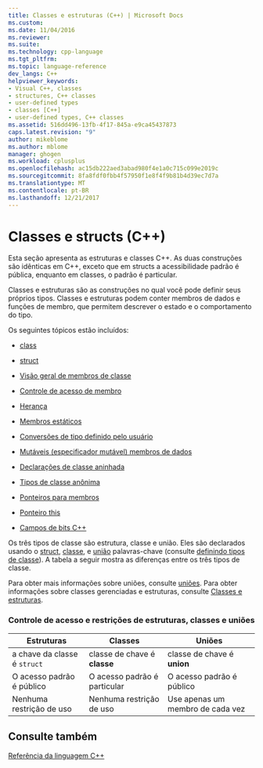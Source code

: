 ```yaml
---
title: Classes e estruturas (C++) | Microsoft Docs
ms.custom: 
ms.date: 11/04/2016
ms.reviewer: 
ms.suite: 
ms.technology: cpp-language
ms.tgt_pltfrm: 
ms.topic: language-reference
dev_langs: C++
helpviewer_keywords:
- Visual C++, classes
- structures, C++ classes
- user-defined types
- classes [C++]
- user-defined types, C++ classes
ms.assetid: 516dd496-13fb-4f17-845a-e9ca45437873
caps.latest.revision: "9"
author: mikeblome
ms.author: mblome
manager: ghogen
ms.workload: cplusplus
ms.openlocfilehash: ac15db222aed3abad980f4e1a0c715c099e2019c
ms.sourcegitcommit: 8fa8fdf0fbb4f57950f1e8f4f9b81b4d39ec7d7a
ms.translationtype: MT
ms.contentlocale: pt-BR
ms.lasthandoff: 12/21/2017
---
```

# <a name="classes-and-structs-c"></a>Classes e structs (C++)
Esta seção apresenta as estruturas e classes C++. As duas construções são idênticas em C++, exceto que em structs a acessibilidade padrão é pública, enquanto em classes, o padrão é particular.  
  
 Classes e estruturas são as construções no qual você pode definir seus próprios tipos. Classes e estruturas podem conter membros de dados e funções de membro, que permitem descrever o estado e o comportamento do tipo.  
  
 Os seguintes tópicos estão incluídos:  
  
-   [class](../cpp/class-cpp.md)  
  
-   [struct](../cpp/struct-cpp.md)  
  
-   [Visão geral de membros de classe](../cpp/class-member-overview.md)  
  
-   [Controle de acesso de membro](../cpp/member-access-control-cpp.md)  
  
-   [Herança](../cpp/inheritance-cpp.md)  
  
-   [Membros estáticos](../cpp/static-members-cpp.md)  
  
-   [Conversões de tipo definido pelo usuário](../cpp/user-defined-type-conversions-cpp.md)  
  
-   [Mutáveis (especificador mutável) membros de dados](../cpp/mutable-data-members-cpp.md)  
  
-   [Declarações de classe aninhada](../cpp/nested-class-declarations.md)  
  
-   [Tipos de classe anônima](../cpp/anonymous-class-types.md)  
  
-   [Ponteiros para membros](../cpp/pointers-to-members.md)  
  
-   [Ponteiro this](../cpp/this-pointer.md)  
  
-   [Campos de bits C++](../cpp/cpp-bit-fields.md)  
  
 Os três tipos de classe são estrutura, classe e união. Eles são declarados usando o [struct](../cpp/struct-cpp.md), [classe](../cpp/class-cpp.md), e [união](../cpp/unions.md) palavras-chave (consulte [definindo tipos de classe](http://msdn.microsoft.com/en-us/e8c65425-0f3a-4dca-afc2-418c3b1e57da)). A tabela a seguir mostra as diferenças entre os três tipos de classe.  
  
 Para obter mais informações sobre uniões, consulte [uniões](../cpp/unions.md). Para obter informações sobre classes gerenciadas e estruturas, consulte [Classes e estruturas](../windows/classes-and-structs-cpp-component-extensions.md).  
  
### <a name="access-control-and-constraints-of-structures-classes-and-unions"></a>Controle de acesso e restrições de estruturas, classes e uniões  
  
|Estruturas|Classes|Uniões|  
|----------------|-------------|------------|  
|a chave da classe é `struct`|classe de chave é **classe**|classe de chave é **union**|  
|O acesso padrão é público|O acesso padrão é particular|O acesso padrão é público|  
|Nenhuma restrição de uso|Nenhuma restrição de uso|Use apenas um membro de cada vez|  
  
## <a name="see-also"></a>Consulte também  
 [Referência da linguagem C++](../cpp/cpp-language-reference.md)